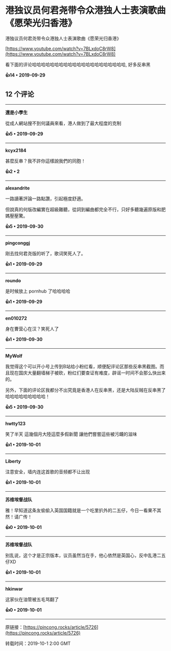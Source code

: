 # 港独议员何君尧带令众港独人士表演歌曲《愿荣光归香港》 

港独议员何君尧带令众港独人士表演歌曲《愿荣光归香港》

[https://www.youtube.com/watch?v=7BLxdoC8rW8](https://www.youtube.com/watch?v=7BLxdoC8rW8)

看下面的评论哈哈哈哈哈哈哈哈哈哈哈哈哈哈哈哈哈哈哈哈哈, 好多反串黑

**👍14 • 2019-09-29**

## 12 个评论

---
**還是小學生**

從成人網站搜不到何議員來看，港人做到了最大程度的克制 

**👍5 • 2019-09-29**

---
**kcyx2184**

甚麼反串？我不許你這樣說我們的同胞！ 

**👍2 • 2**

---
**alexandrite**

一路讀著評論一路點讚，引起極度舒適。

但說真的何版改編實在超級難聽，從詞到編曲都完全不行，只好多聽幾遍原版和肥媽壓壓驚。 

**👍5 • 2019-09-30**

---
**pingconggj**

刚去找何君尧版的听了，歌词笑死人了。 

**👍1 • 2019-09-29**

---
**roundo**

是时候放上 pornhub 了哈哈哈哈 

**👍1 • 2019-09-29**

---
**en010272**

身在曹营心在汉？笑死人了 

**👍1 • 2019-09-30**

---
**MyWolf**

我觉得这个可以开小号上传到B站给小粉红看，顺便配评论区那些反串黑截图。而且现在国庆大量翻墙梯子被砍，粉红们要查证有难度，辟谣一时间不会那么快出来的。

另外，下面的评论区我都分不出究竟是香港人在反串黑，还是大陆反贼在反串黑了哈哈哈哈哈哈哈哈哈！ 

**👍5 • 2019-09-30**

---
**hwtty123**

笑了半天 這幾個月大陸這麼多假新聞 讓他們嘗嘗這些被污衊的滋味 

**👍1 • 2019-10-01**

---
**Liberty**

注意安全，墙内连这首歌的音频都不让出现 

**👍1 • 2019-10-01**

---
**苏维埃督战队**

雅！早知道这条友偷偷入英国国籍就是一个吃里扒外的二五仔，今日一看果不其然！请广传！ 

**👍0 • 2019-10-01**

---
**苏维埃督战队**

别乱说，这个才是正宗版本，议员虽然当在手，他心依然是英国心，反中乱港二五仔XD 

**👍1 • 2019-10-01**

---
**hkinwar**

这家伙在油管被五毛骂翻了 

**👍0 • 2019-10-01**

---
原链接：[https://pincong.rocks/article/5726](https://pincong.rocks/article/5726)

转载时间：2019-10-1 2:00 GMT